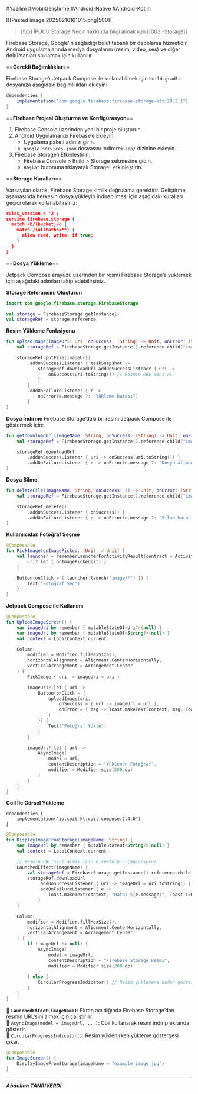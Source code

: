 #Yazılım #MobilGeliştirme #Android-Native #Android-Kotlin 

![[Pasted image 20250210161015.png|500]]


> [!tip] İPUCU
> Storage Nedir hakkında bilgi almak için [[003 -Storage]]

Firebase Storage, Google’ın sağladığı bulut tabanlı bir depolama hizmetidir. Android uygulamalarında medya dosyalarını (resim, video, ses) ve diğer dokümanları saklamak için kullanılır

==**Gerekli Bağımlılıklar**==

Firebase Storage'ı Jetpack Compose ile kullanabilmek için `build.gradle` dosyanıza aşağıdaki bağımlılıkları ekleyin:
```gradle
dependencies {
    implementation("com.google.firebase:firebase-storage-ktx:20.2.1")
}

```

==**Firebase Projesi Oluşturma ve Konfigürasyon**==

1. Firebase Console üzerinden yeni bir proje oluşturun.
2. Android Uygulamanızı Firebase’e Ekleyin:
    - Uygulama paketi adınızı girin.
    - `google-services.json` dosyasını indirerek `app/` dizinine ekleyin.
3. Firebase Storage'ı Etkinleştirin:
    - Firebase Console > Build > Storage sekmesine gidin.
    - `Başlat` butonuna tıklayarak Storage’ı etkinleştirin.

==**Storage Kuralları**==

Varsayılan olarak, Firebase Storage kimlik doğrulama gerektirir. Geliştirme aşamasında herkesin dosya yükleyip indirebilmesi için aşağıdaki kuralları geçici olarak kullanabilirsiniz:
```json
rules_version = '2';
service firebase.storage {
  match /b/{bucket}/o {
    match /{allPaths=**} {
      allow read, write: if true;
    }
  }
}

```


==**Dosya Yükleme**==

Jetpack Compose arayüzü üzerinden bir resmi Firebase Storage’a yüklemek için aşağıdaki adımları takip edebilirsiniz.

**Storage Referansını Oluşturun**
```kotlin
import com.google.firebase.storage.FirebaseStorage

val storage = FirebaseStorage.getInstance()
val storageRef = storage.reference

```


**Resim Yükleme Fonksiyonu**
```kotlin
fun uploadImage(imageUri: Uri, onSuccess: (String) -> Unit, onError: (String) -> Unit) {
    val storageRef = FirebaseStorage.getInstance().reference.child("images/${imageUri.lastPathSegment}")

    storageRef.putFile(imageUri)
        .addOnSuccessListener { taskSnapshot ->
            storageRef.downloadUrl.addOnSuccessListener { uri ->
                onSuccess(uri.toString()) // Resmin URL’sini al
            }
        }
        .addOnFailureListener { e ->
            onError(e.message ?: "Yükleme hatası")
        }
}


```

**Dosya İndirme**
Firebase Storage’daki bir resmi Jetpack Compose ile göstermek için:
```kotlin
fun getDownloadUrl(imageName: String, onSuccess: (String) -> Unit, onError: (String) -> Unit) {
    val storageRef = FirebaseStorage.getInstance().reference.child("images/$imageName")

    storageRef.downloadUrl
        .addOnSuccessListener { uri -> onSuccess(uri.toString()) }
        .addOnFailureListener { e -> onError(e.message ?: "Dosya alınamadı") }
}

```

**Dosya Silme**


```kotlin 
fun deleteFile(imageName: String, onSuccess: () -> Unit, onError: (String) -> Unit) {
    val storageRef = FirebaseStorage.getInstance().reference.child("images/$imageName")

    storageRef.delete()
        .addOnSuccessListener { onSuccess() }
        .addOnFailureListener { e -> onError(e.message ?: "Silme hatası") }
}

```

**Kullanııcıdan Fotoğraf Seçme**
```kotlin
@Composable
fun PickImage(onImagePicked: (Uri) -> Unit) {
    val launcher = rememberLauncherForActivityResult(contract = ActivityResultContracts.GetContent()) { uri: Uri? ->
        uri?.let { onImagePicked(it) }
    }

    Button(onClick = { launcher.launch("image/*") }) {
        Text("Fotoğraf Seç")
    }
}

```


**Jetpack Compose ile Kullanımı**

```kotlin
@Composable
fun UploadImageScreen() {
    var imageUri by remember { mutableStateOf<Uri?>(null) }
    var imageUrl by remember { mutableStateOf<String?>(null) }
    val context = LocalContext.current

    Column(
        modifier = Modifier.fillMaxSize(),
        horizontalAlignment = Alignment.CenterHorizontally,
        verticalArrangement = Arrangement.Center
    ) {
        PickImage { uri -> imageUri = uri }

        imageUri?.let { uri ->
            Button(onClick = {
                uploadImage(uri,
                    onSuccess = { url -> imageUrl = url },
                    onError = { msg -> Toast.makeText(context, msg, Toast.LENGTH_SHORT).show() }
                )
            }) {
                Text("Fotoğraf Yükle")
            }
        }

        imageUrl?.let { url ->
            AsyncImage(
                model = url,
                contentDescription = "Yüklenen Fotoğraf",
                modifier = Modifier.size(200.dp)
            )
        }
    }
}


```

**Coil İle Görsel Yükleme**

```Gradle
dependencies {
    implementation("io.coil-kt:coil-compose:2.4.0")
}

```


```kotlin
@Composable
fun DisplayImageFromStorage(imageName: String) {
    var imageUrl by remember { mutableStateOf<String?>(null) }
    val context = LocalContext.current

    // Resmin URL'sini almak için Firestore'u çağırıyoruz
    LaunchedEffect(imageName) {
        val storageRef = FirebaseStorage.getInstance().reference.child("images/$imageName")
        storageRef.downloadUrl
            .addOnSuccessListener { uri -> imageUrl = uri.toString() }
            .addOnFailureListener { e ->
                Toast.makeText(context, "Hata: ${e.message}", Toast.LENGTH_SHORT).show()
            }
    }

    Column(
        modifier = Modifier.fillMaxSize(),
        horizontalAlignment = Alignment.CenterHorizontally,
        verticalArrangement = Arrangement.Center
    ) {
        if (imageUrl != null) {
            AsyncImage(
                model = imageUrl,
                contentDescription = "Firebase Storage Resmi",
                modifier = Modifier.size(200.dp)
            )
        } else {
            CircularProgressIndicator() // Resim yüklenene kadar gösterilir
        }
    }
}

```
📌 **`LaunchedEffect(imageName)`**: Ekran açıldığında Firebase Storage’dan resmin URL’sini almak için çalıştırılır.  
📌 `AsyncImage(model = imageUrl, ...)`: Coil kullanarak resmi indirip ekranda gösterir.  
📌 `CircularProgressIndicator()`: Resim yüklenirken yükleme göstergesi çıkar.


```kotlin
@Composable
fun ImageScreen() {
    DisplayImageFromStorage(imageName = "example_image.jpg")
}

```


---

***Abdullah TANRIVERDİ***

